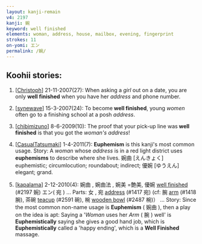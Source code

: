 ```yaml
---
layout: kanji-remain
v4: 2197
kanji: 婉
keyword: well finished
elements: woman, address, house, mailbox, evening, fingerprint
strokes: 11
on-yomi: エン
permalink: /婉/
---
```


## Koohii stories: 

1) [<a href="http://kanji.koohii.com/profile/Christoph">Christoph</a>] 21-11-2007(27): When asking a <em>girl</em> out on a date, you are only <strong>well finished</strong> when you have her <em>address</em> and phone number.

2) [<a href="http://kanji.koohii.com/profile/synewave">synewave</a>] 15-3-2007(24): To become<strong> well finished</strong>, young <em>women</em> often go to a finishing school at a posh <em>address</em>.

3) [<a href="http://kanji.koohii.com/profile/chibimizuno">chibimizuno</a>] 8-6-2009(10): The proof that your pick-up line was<strong> well finished</strong> is that you got the <em>woman&#039;s address</em>!

4) [<a href="http://kanji.koohii.com/profile/CasualTatsumaki">CasualTatsumaki</a>] 1-4-2011(7): <strong>Euphemism</strong> is this kanji&#039;s most common usage. Story: A <em>woman</em> whose <em>address</em> is in a red light district uses <strong>euphemisms</strong> to describe where she lives. 婉曲 [えんきょく] euphemistic; circumlocution; roundabout; indirect; 優婉 [ゆうえん] elegant; grand.

5) [<a href="http://kanji.koohii.com/profile/kapalama">kapalama</a>] 2-12-2010(4): 婉曲 , 婉曲法 , 婉美 =艶美, 優婉 <a href="../v4/2197.html">well finished</a> (#2197 婉) エン( 宛 ) ... Parts: 女 , 宛 <a href="../v4/1417.html">address</a> (#1417 宛) (cf: 腕 <a href="../v4/1418.html">arm</a> (#1418 腕), 茶碗 <a href="../v4/2591.html">teacup</a> (#2591 碗), 椀 <a href="../v4/2487.html">wooden bowl</a> (#2487 椀)） ... Story: Since the most common non-name usage is <strong>Euphemism</strong> ( 婉曲 ), then a play on the idea is apt: Saying a &#039;<em>Woman</em> uses her <em>Arm</em> ( 腕 ) well&#039; is <strong>Euphemistically</strong> saying she gives a good hand job, which is <strong>Euphemistically</strong> called a &#039;happy ending&#039;, which is a <strong>Well Finished</strong> massage.

